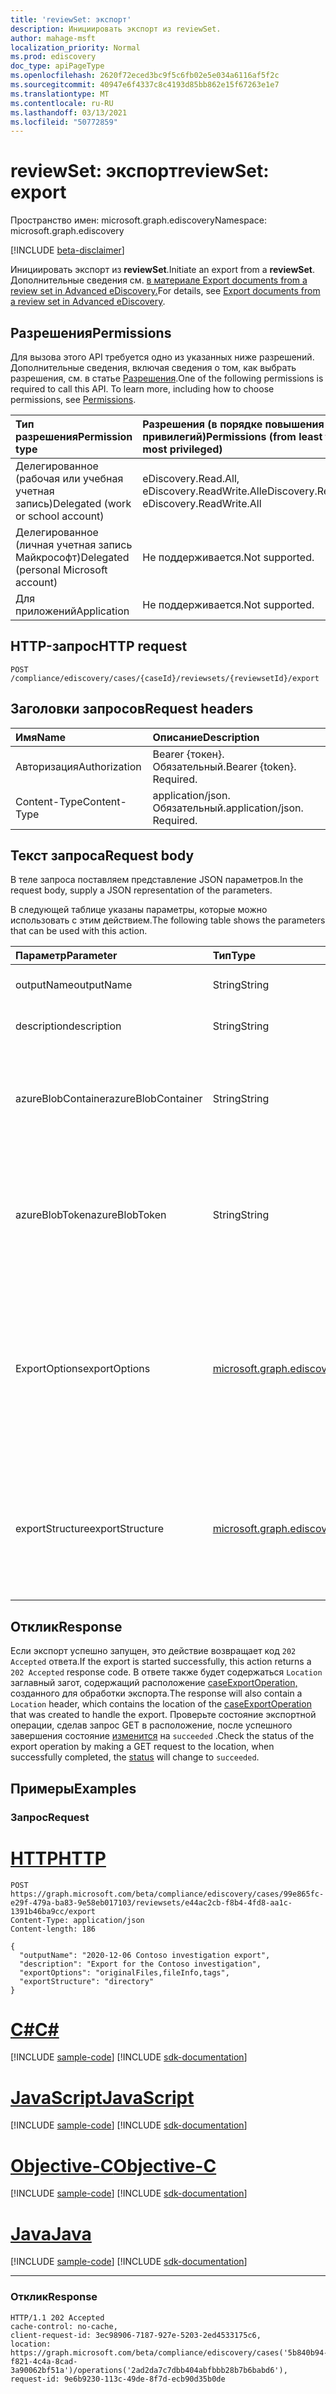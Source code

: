 ```yaml
---
title: 'reviewSet: экспорт'
description: Инициировать экспорт из reviewSet.
author: mahage-msft
localization_priority: Normal
ms.prod: ediscovery
doc_type: apiPageType
ms.openlocfilehash: 2620f72eced3bc9f5c6fb02e5e034a6116af5f2c
ms.sourcegitcommit: 40947e6f4337c8c4193d85bb862e15f67263e1e7
ms.translationtype: MT
ms.contentlocale: ru-RU
ms.lasthandoff: 03/13/2021
ms.locfileid: "50772859"
---
```

# <a name="reviewset-export"></a><span data-ttu-id="a8231-103">reviewSet: экспорт</span><span class="sxs-lookup"><span data-stu-id="a8231-103">reviewSet: export</span></span>

<span data-ttu-id="a8231-104">Пространство имен: microsoft.graph.ediscovery</span><span class="sxs-lookup"><span data-stu-id="a8231-104">Namespace: microsoft.graph.ediscovery</span></span>

[!INCLUDE [beta-disclaimer](../../includes/beta-disclaimer.md)]

<span data-ttu-id="a8231-105">Инициировать экспорт из **reviewSet**.</span><span class="sxs-lookup"><span data-stu-id="a8231-105">Initiate an export from a **reviewSet**.</span></span>  <span data-ttu-id="a8231-106">Дополнительные сведения см. [в материале Export documents from a review set in Advanced eDiscovery.](/microsoft-365/compliance/export-documents-from-review-set)</span><span class="sxs-lookup"><span data-stu-id="a8231-106">For details, see [Export documents from a review set in Advanced eDiscovery](/microsoft-365/compliance/export-documents-from-review-set).</span></span>

## <a name="permissions"></a><span data-ttu-id="a8231-107">Разрешения</span><span class="sxs-lookup"><span data-stu-id="a8231-107">Permissions</span></span>

<span data-ttu-id="a8231-p102">Для вызова этого API требуется одно из указанных ниже разрешений. Дополнительные сведения, включая сведения о том, как выбрать разрешения, см. в статье [Разрешения](/graph/permissions-reference).</span><span class="sxs-lookup"><span data-stu-id="a8231-p102">One of the following permissions is required to call this API. To learn more, including how to choose permissions, see [Permissions](/graph/permissions-reference).</span></span>

|<span data-ttu-id="a8231-110">Тип разрешения</span><span class="sxs-lookup"><span data-stu-id="a8231-110">Permission type</span></span>|<span data-ttu-id="a8231-111">Разрешения (в порядке повышения привилегий)</span><span class="sxs-lookup"><span data-stu-id="a8231-111">Permissions (from least to most privileged)</span></span>|
|:---|:---|
|<span data-ttu-id="a8231-112">Делегированное (рабочая или учебная учетная запись)</span><span class="sxs-lookup"><span data-stu-id="a8231-112">Delegated (work or school account)</span></span>|<span data-ttu-id="a8231-113">eDiscovery.Read.All, eDiscovery.ReadWrite.All</span><span class="sxs-lookup"><span data-stu-id="a8231-113">eDiscovery.Read.All, eDiscovery.ReadWrite.All</span></span>|
|<span data-ttu-id="a8231-114">Делегированное (личная учетная запись Майкрософт)</span><span class="sxs-lookup"><span data-stu-id="a8231-114">Delegated (personal Microsoft account)</span></span>|<span data-ttu-id="a8231-115">Не поддерживается.</span><span class="sxs-lookup"><span data-stu-id="a8231-115">Not supported.</span></span>|
|<span data-ttu-id="a8231-116">Для приложений</span><span class="sxs-lookup"><span data-stu-id="a8231-116">Application</span></span>|<span data-ttu-id="a8231-117">Не поддерживается.</span><span class="sxs-lookup"><span data-stu-id="a8231-117">Not supported.</span></span>|

## <a name="http-request"></a><span data-ttu-id="a8231-118">HTTP-запрос</span><span class="sxs-lookup"><span data-stu-id="a8231-118">HTTP request</span></span>

<!-- {
  "blockType": "ignored"
}
-->

``` http
POST /compliance/ediscovery/cases/{caseId}/reviewsets/{reviewsetId}/export
```

## <a name="request-headers"></a><span data-ttu-id="a8231-119">Заголовки запросов</span><span class="sxs-lookup"><span data-stu-id="a8231-119">Request headers</span></span>

|<span data-ttu-id="a8231-120">Имя</span><span class="sxs-lookup"><span data-stu-id="a8231-120">Name</span></span>|<span data-ttu-id="a8231-121">Описание</span><span class="sxs-lookup"><span data-stu-id="a8231-121">Description</span></span>|
|:---|:---|
|<span data-ttu-id="a8231-122">Авторизация</span><span class="sxs-lookup"><span data-stu-id="a8231-122">Authorization</span></span>|<span data-ttu-id="a8231-p103">Bearer {токен}. Обязательный.</span><span class="sxs-lookup"><span data-stu-id="a8231-p103">Bearer {token}. Required.</span></span>|
|<span data-ttu-id="a8231-125">Content-Type</span><span class="sxs-lookup"><span data-stu-id="a8231-125">Content-Type</span></span>|<span data-ttu-id="a8231-p104">application/json. Обязательный.</span><span class="sxs-lookup"><span data-stu-id="a8231-p104">application/json. Required.</span></span>|

## <a name="request-body"></a><span data-ttu-id="a8231-128">Текст запроса</span><span class="sxs-lookup"><span data-stu-id="a8231-128">Request body</span></span>

<span data-ttu-id="a8231-129">В теле запроса поставляем представление JSON параметров.</span><span class="sxs-lookup"><span data-stu-id="a8231-129">In the request body, supply a JSON representation of the parameters.</span></span>

<span data-ttu-id="a8231-130">В следующей таблице указаны параметры, которые можно использовать с этим действием.</span><span class="sxs-lookup"><span data-stu-id="a8231-130">The following table shows the parameters that can be used with this action.</span></span>

|<span data-ttu-id="a8231-131">Параметр</span><span class="sxs-lookup"><span data-stu-id="a8231-131">Parameter</span></span>|<span data-ttu-id="a8231-132">Тип</span><span class="sxs-lookup"><span data-stu-id="a8231-132">Type</span></span>|<span data-ttu-id="a8231-133">Описание</span><span class="sxs-lookup"><span data-stu-id="a8231-133">Description</span></span>|
|:---|:---|:---|
|<span data-ttu-id="a8231-134">outputName</span><span class="sxs-lookup"><span data-stu-id="a8231-134">outputName</span></span>|<span data-ttu-id="a8231-135">String</span><span class="sxs-lookup"><span data-stu-id="a8231-135">String</span></span>| <span data-ttu-id="a8231-136">Имя экспорта.</span><span class="sxs-lookup"><span data-stu-id="a8231-136">Name of the export.</span></span> <span data-ttu-id="a8231-137">Обязательный.</span><span class="sxs-lookup"><span data-stu-id="a8231-137">Required.</span></span> |
|<span data-ttu-id="a8231-138">description</span><span class="sxs-lookup"><span data-stu-id="a8231-138">description</span></span>|<span data-ttu-id="a8231-139">String</span><span class="sxs-lookup"><span data-stu-id="a8231-139">String</span></span>| <span data-ttu-id="a8231-140">Описание экспорта</span><span class="sxs-lookup"><span data-stu-id="a8231-140">Description of the export</span></span> |
|<span data-ttu-id="a8231-141">azureBlobContainer</span><span class="sxs-lookup"><span data-stu-id="a8231-141">azureBlobContainer</span></span>|<span data-ttu-id="a8231-142">String</span><span class="sxs-lookup"><span data-stu-id="a8231-142">String</span></span>| <span data-ttu-id="a8231-143">При экспорте в собственную учетную запись хранения Azure это URL-адрес контейнера.</span><span class="sxs-lookup"><span data-stu-id="a8231-143">When exporting to your own Azure storage account, this is the container URL.</span></span> |
|<span data-ttu-id="a8231-144">azureBlobToken</span><span class="sxs-lookup"><span data-stu-id="a8231-144">azureBlobToken</span></span>|<span data-ttu-id="a8231-145">String</span><span class="sxs-lookup"><span data-stu-id="a8231-145">String</span></span>| <span data-ttu-id="a8231-146">При экспорте на собственную учетную запись хранения Azure маркер SAS для URL-адреса контейнера.</span><span class="sxs-lookup"><span data-stu-id="a8231-146">When exporting to your own Azure storage account, SAS token for the container URL.</span></span> |
|<span data-ttu-id="a8231-147">ExportOptions</span><span class="sxs-lookup"><span data-stu-id="a8231-147">exportOptions</span></span>| [<span data-ttu-id="a8231-148">microsoft.graph.ediscovery.exportOptions</span><span class="sxs-lookup"><span data-stu-id="a8231-148">microsoft.graph.ediscovery.exportOptions</span></span>](../resources/ediscovery-caseexportoperation.md#exportoptions-values) |<span data-ttu-id="a8231-149">Указывает параметры, которые контролируют формат экспорта.</span><span class="sxs-lookup"><span data-stu-id="a8231-149">Specifies options that control the format of the export.</span></span> <span data-ttu-id="a8231-150">Возможные значения: `originalFiles`, `text`, `pdfReplacement`, `fileInfo`, `tags`.</span><span class="sxs-lookup"><span data-stu-id="a8231-150">Possible values are: `originalFiles`, `text`, `pdfReplacement`, `fileInfo`, `tags`.</span></span>|
|<span data-ttu-id="a8231-151">exportStructure</span><span class="sxs-lookup"><span data-stu-id="a8231-151">exportStructure</span></span>|[<span data-ttu-id="a8231-152">microsoft.graph.ediscovery.exportFileStructure</span><span class="sxs-lookup"><span data-stu-id="a8231-152">microsoft.graph.ediscovery.exportFileStructure</span></span>](../resources/ediscovery-caseexportoperation.md#exportfilestructure-values)| <span data-ttu-id="a8231-153">Параметры, которые контролируют структуру файлов и упаковку экспорта.</span><span class="sxs-lookup"><span data-stu-id="a8231-153">Options that control file structure and packaging of the export.</span></span> <span data-ttu-id="a8231-154">Возможные значения: `none`, `directory`, `pst`.</span><span class="sxs-lookup"><span data-stu-id="a8231-154">Possible values are: `none`, `directory`, `pst`.</span></span>|

## <a name="response"></a><span data-ttu-id="a8231-155">Отклик</span><span class="sxs-lookup"><span data-stu-id="a8231-155">Response</span></span>

<span data-ttu-id="a8231-156">Если экспорт успешно запущен, это действие возвращает код `202 Accepted` ответа.</span><span class="sxs-lookup"><span data-stu-id="a8231-156">If the export is started successfully, this action returns a `202 Accepted` response code.</span></span> <span data-ttu-id="a8231-157">В ответе также будет содержаться `Location` заглавный загот, содержащий расположение [caseExportOperation,](../resources/ediscovery-caseexportoperation.md) созданного для обработки экспорта.</span><span class="sxs-lookup"><span data-stu-id="a8231-157">The response will also contain a `Location` header, which contains the location of the [caseExportOperation](../resources/ediscovery-caseexportoperation.md) that was created to handle the export.</span></span> <span data-ttu-id="a8231-158">Проверьте состояние экспортной операции, сделав запрос GET в расположение, после успешного завершения состояние [изменится](../resources/ediscovery-caseoperation.md#caseoperationstatus-values) на `succeeded` .</span><span class="sxs-lookup"><span data-stu-id="a8231-158">Check the status of the export operation by making a GET request to the location, when successfully completed, the [status](../resources/ediscovery-caseoperation.md#caseoperationstatus-values) will change to `succeeded`.</span></span>

## <a name="examples"></a><span data-ttu-id="a8231-159">Примеры</span><span class="sxs-lookup"><span data-stu-id="a8231-159">Examples</span></span>

### <a name="request"></a><span data-ttu-id="a8231-160">Запрос</span><span class="sxs-lookup"><span data-stu-id="a8231-160">Request</span></span>


# <a name="http"></a>[<span data-ttu-id="a8231-161">HTTP</span><span class="sxs-lookup"><span data-stu-id="a8231-161">HTTP</span></span>](#tab/http)
<!-- {
  "blockType": "request",
  "name": "reviewset_export"
}
-->

``` http
POST https://graph.microsoft.com/beta/compliance/ediscovery/cases/99e865fc-e29f-479a-ba83-9e58eb017103/reviewsets/e44ac2cb-f8b4-4fd8-aa1c-1391b46ba9cc/export
Content-Type: application/json
Content-length: 186

{
  "outputName": "2020-12-06 Contoso investigation export",
  "description": "Export for the Contoso investigation",
  "exportOptions": "originalFiles,fileInfo,tags",
  "exportStructure": "directory"
}
```
# <a name="c"></a>[<span data-ttu-id="a8231-162">C#</span><span class="sxs-lookup"><span data-stu-id="a8231-162">C#</span></span>](#tab/csharp)
[!INCLUDE [sample-code](../includes/snippets/csharp/reviewset-export-csharp-snippets.md)]
[!INCLUDE [sdk-documentation](../includes/snippets/snippets-sdk-documentation-link.md)]

# <a name="javascript"></a>[<span data-ttu-id="a8231-163">JavaScript</span><span class="sxs-lookup"><span data-stu-id="a8231-163">JavaScript</span></span>](#tab/javascript)
[!INCLUDE [sample-code](../includes/snippets/javascript/reviewset-export-javascript-snippets.md)]
[!INCLUDE [sdk-documentation](../includes/snippets/snippets-sdk-documentation-link.md)]

# <a name="objective-c"></a>[<span data-ttu-id="a8231-164">Objective-C</span><span class="sxs-lookup"><span data-stu-id="a8231-164">Objective-C</span></span>](#tab/objc)
[!INCLUDE [sample-code](../includes/snippets/objc/reviewset-export-objc-snippets.md)]
[!INCLUDE [sdk-documentation](../includes/snippets/snippets-sdk-documentation-link.md)]

# <a name="java"></a>[<span data-ttu-id="a8231-165">Java</span><span class="sxs-lookup"><span data-stu-id="a8231-165">Java</span></span>](#tab/java)
[!INCLUDE [sample-code](../includes/snippets/java/reviewset-export-java-snippets.md)]
[!INCLUDE [sdk-documentation](../includes/snippets/snippets-sdk-documentation-link.md)]

---


### <a name="response"></a><span data-ttu-id="a8231-166">Отклик</span><span class="sxs-lookup"><span data-stu-id="a8231-166">Response</span></span>

<!-- {
  "blockType": "response",
  "truncated": true
}
-->

``` http
HTTP/1.1 202 Accepted
cache-control: no-cache,
client-request-id: 3ec98906-7187-927e-5203-2ed4533175c6,
location: https://graph.microsoft.com/beta/compliance/ediscovery/cases('5b840b94-f821-4c4a-8cad-3a90062bf51a')/operations('2ad2da7c7dbb404abfbbb28b7b6babd6'),
request-id: 9e6b9230-113c-49de-8f7d-ecb90d35b0de
```
